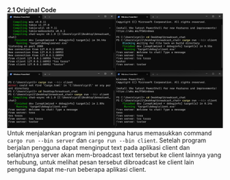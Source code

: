 <b>2.1 Original Code</b>
![img](1.png)
Untuk menjalankan program ini pengguna harus memasukkan command `cargo run --bin server` dan `cargo run --bin client`. Setelah program berjalan pengguna dapat menginput text pada aplikasi client dan selanjutnya server akan mem-broadcast text tersebut ke client lainnya yang terhubung, untuk melihat pesan tersebut dibroadcast ke client lain pengguna dapat me-run beberapa aplikasi client.